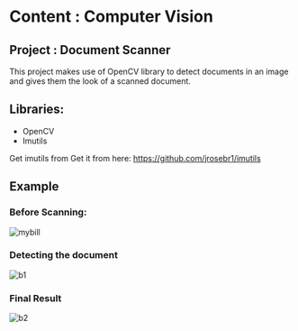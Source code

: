 # Content : Computer Vision

## Project : Document Scanner

This project makes use of OpenCV library to detect documents in an image and gives them the look of a scanned document.

## Libraries:
* OpenCV
* Imutils

Get imutils from Get it from here: https://github.com/jrosebr1/imutils

## Example

### Before Scanning:
![mybill](https://user-images.githubusercontent.com/22278430/29742608-1c82db80-8aa0-11e7-9f68-73b62c770a36.jpg)

### Detecting the document

![b1](https://user-images.githubusercontent.com/22278430/29742612-36c7857c-8aa0-11e7-87da-c5a41a1d1955.JPG)

### Final Result

![b2](https://user-images.githubusercontent.com/22278430/29742627-6152b46a-8aa0-11e7-8b37-e8ece5b29890.JPG)

